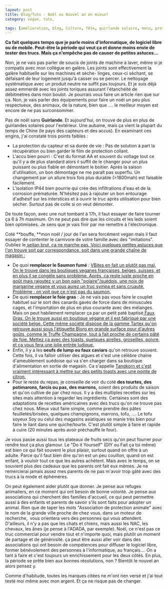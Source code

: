 ```yaml
---
layout: post
title: Blog/Tuto - Noël ou Nouvel an en mieux?
category: vegan, tuto, 

tags: [amélioration, blog, Culture, fête, guirlande solaire, menu, protection animale, réparation, refuges, trucs, tutoriel, Tutoriels, végétarien, végétarisme, vegan]
---
```

**Ca fait quelques temps que je parle moins d'informatique, de logiciel libre ou de mobile. Peut-être la période qui veut ça et donne moins envie de tester des trucs. Mais ça n'empêche pas de causer de petites astuces...**

Non, je ne vais pas parler de soucis de joints de machine à laver, même si je compatis avec mon collègue en galère. Les joints sont effectivement la galère habituelle sur les machines et sèche- linges, ceux-ci séchant, se défaisant de leur logement jusqu'à casser ou se percer. Le nettoyage systématique avec un produit neutre ne suffit pas toujours. Et je suis déjà assez emmerdé avec les joints toriques assurant l'étanchéité de débitmètres dans mon boulot. Je pourrais vous faire un article rien que sur ça. Non, je vais parler des équipements pour faire un noël un peu plus respectueux, des animaux, de la nature, bien que .... le meilleur moyen est encore de ne pas surconsommer.

Pas de noël sans **Guirlande**. Et aujourd'hui, on trouve de plus en plus de guirlandes solaires pour l'extérieur. Une aubaine, mais ça vient la plupart du temps de Chine (le pays des capteurs et des accus). En examinant ces engins, j'ai constaté trois points faibles :

* La protection du capteur et sa durée de vie : Pas de solution à part la récupération ou bien garder le film de protection collant.
* L'accu bien pourri : C'est du format AA et souvent du voltage tout ce qu'il y a de plus standard alors il suffit de le changer pour un plus puissant ou plus fiable en démontant le boitier. Après la saison d'utilisation, un bon démontage ne me paraît pas superflu. Un changement par un allure trois fois plus durable (&gt;1800mah) est faisable facilement.
* L'isolation IP44 bien pourrie qui crée des infiltrations d'eau et de la corrosion prématurée. N'hésitez pas à rajouter un bon entourage d'adhésif sur les interstices et à ouvrir le truc après utilisation pour bien sécher. Surtout pas de colle si on veut démonter.

De toute façon, avec une nuit tombant à 17h, il faut essayer de faire tourner ça 6 à 7h maximum. On ne peut pas dire que les circuits et les leds soient bien optimisées. Je sens que je vais finir par me remettre à l'électronique.

Coté **bouffe, **mon noël / jour de l'an sera forcément vegan mais il faut essayer de contenter le carnivore de votre famille avec des "imitations". Oubliez le<span style="text-decoration:underline;"><a href="https://fr.wikipedia.org/wiki/Seitan"> seitan </a>brut, ça ne marche pas. Voici quelques petites astuces que l'on trouve soit par correspondance, soit dans une grande chaîne de magasin :


* De quoi **remplacer le Saumon fumé** : <span style="text-decoration:underline;"><a href="http://www.vbitesfoods.com/product/fish-free-smoked-salmon-slices-100g/">VBites</a> en fait un plutôt pas mal. On le trouve dans les boutiques veganes françaises, belges, suisses, et en plus il se congèle sans problème. Après, ça reste juste proche en goût mais rajoutez y un bon pain "polaire"/suédois, une noix de margarine vegane et vous aurez un truc sympa et sans cruauté. Problème : on voit que ce n'est pas du saumon.
* De quoi **remplacer le foie gras** : Je ne vais pas vous faire le couplet habituel sur le sort des canards gavés de force dans de minuscules cages, et l'importation de plus en plus courante avec des mélanges. Mais on peut habilement remplacer ça par un petit paté baptisé<span style="text-decoration:underline;"> <a href="https://stop-foie-gras.com/faux-gras">Faux Gras. </a>On le trouve aussi en boutique végane et il est fabriqué par une société belge. Cette même société dispose de la gamme Tartex qu'on retrouve aussi sous l'étiquette Bjorg en grande surface pour d'autres goûts, comme le Truffe Champagne, tout à fait proche de certains pâté de foie. Mettez ça avec des toasts, quelques airelles, groseilles, poivre, et ça vous fera une jolie entrée ludique.
* Enfin, il y a les **oeufs de lump ou faux caviars** qu'on retrouve souvent. Cette fois, il va falloir utiliser des algues et c'est une célèbre chaine d'ameublement suédoise qui va s'en charger dans sa boutique d'alimentation en sortie de magasin. Ca s'appelle <span style="text-decoration:underline;"><a href="https://aventuresgustatives.blogspot.fr/2014/07/tangkorn-ikea-85g.html">Tangkorn </a>et c'est vraiment intéressant à mettre sur des petits toasts avec une pointe de citron.
* Pour le reste du repas, je conseille de voir du coté **des tourtes, des potimarons, farcis ou pas, des marrons,** soient des produits de saison et qu'on cultive de par chez nous. Il y a des multiples recettes sur les sites mais attention à regarder les ingrédients. Certaines sont des adaptations de recettes américaines avec des trucs qu'on ne trouve pas chez nous. Mieux vaut faire simple, comme prendre des pâtes feuilletés/brisées, quelques champignons, marrons, tofu, .... Le tofu soyeux Soy ou celui des magasins asiatiques se manie très bien pour faire le liant dans une quiche/tourte. C'est plutôt simple à faire et rapide à cuire (20 minutes après avoir préchauffé le four).

Je vous passe aussi tous les plateaux de fruits secs qu'on peut fourrer pour rendre tout ça plus glamour. Le "Do it Yourself" (DIY ou Fait ça toi même) est bien ce qui fait souvent le plus plaisir, surtout quand on offre à un adulte. Parce qu'il faut bien dire qu'on est un peu couillon, quand on est enfant, à vouloir tout ce que les autres achètent. Mais avec le temps, on se souvient plus des cadeaux que les parents ont fait eux mêmes. Je ne remercierai jamais assez mes parents de ne pas m'avoir trop gâté avec des trucs à la mode et éphémères.

On peut également aider plutôt que donner. Je pense aux refuges animaliers, en ce moment qui ont besoin de bonne volonté. Je pense aux associations qui cherchent des familles d'accueil, ce qui peut permettre aussi à des enfants et parents de savoir s'ils sont faits pour adopter un animal. Rien que de taper les mots "Association de protection animale" avec le nom de la grande ville proche de chez vous, dans un moteur de recherche,&nbsp; vous orientera vers des personnes qui vous attendent. D'ailleurs, il n'y a pas que les chats et chiens, mais aussi les NAC, les chevaux, les ânes (je pense à l'ADADA, par exemple). Noël, ce n'est pas ce truc commercial pour vendre tout et n'importe quoi, mais plutôt un moment de partage et de générosité. ça peut être aussi aller voir dans des associations qui ont besoin de compétences pour diffuser le logiciel libre, former bénévolement des personnes à l'informatique, au français.... On a tant à faire et c'est toujours un enrichissement pour les deux côtés. En plus, la période se prête bien aux bonnes résolutions, non ? Bientôt le nouvel an alors pensez y.

Comme d'habitude, toutes les marques citées ne m'ont rien versé et j'ai tout testé moi même avec mon argent. Et ça ne risque pas de changer.
